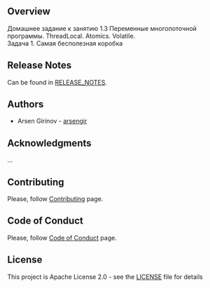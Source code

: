 ## Overview
Домашнее задание к занятию 1.3 Переменные многопоточной программы. ThreadLocal. Atomics. Volatile.  
Задача 1. Самая бесполезная коробка

## Release Notes
Can be found in [RELEASE_NOTES](RELEASE_NOTES.md).

## Authors
* Arsen Girinov - [arsengir](https://github.com/arsengir)

## Acknowledgments
...

## Contributing
Please, follow [Contributing](CONTRIBUTING.md) page.

## Code of Conduct
Please, follow [Code of Conduct](CODE_OF_CONDUCT.md) page.

## License
This project is Apache License 2.0 - see the [LICENSE](LICENSE) file for details
